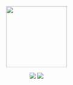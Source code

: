 <p align="center">
    <img border-size="50%" src="https://i.imgur.com/hEb4FSq.jpg" width="160">
    <p align="center">
        <a href="https://discordapp.com/oauth2/authorize?client_id=357220874560077844&scope=bot&permissions=8"><img src="https://img.shields.io/badge/Discord-Invite-7289DA.svg?style=flat-square"></a>
        <a href="https://discord.gg/N8HWRB"><img src="https://img.shields.io/badge/Discord-Support%20Server-7289DA.svg?style=flat-square"></a>   
    </p></p>
